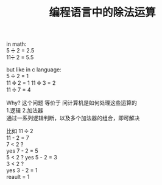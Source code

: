 ﻿---
layout: post
tags: 计算机原理
title: 编程语言中的除法运算
---

in math:   
5 ➗ 2 = 2.5  
11➗ 2 = 5.5  

but like in c language:  
5   ➗ 2 = 1  
11 ➗ 2 = 1
11 ➗ 3 = 2  
11 ➗ 7 = 4  

Why?
这个问题 等价于 问计算机是如何处理这些运算的  
1.逻辑   2.加法器  
通过一系列逻辑判断，以及多个加法器的组合，即可解决  

比如 11 ➗ 2  
11 - 2 = 7  
7 < 2 ?  
yes  7 - 2 = 5  
5 < 2 ? 
yes  5 - 2 = 3  
3 < 2 ?  
yes  3 - 2 = 1  
reault = 1











